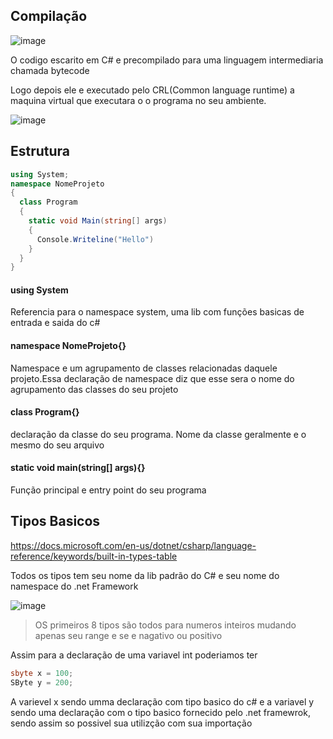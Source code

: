 ## Compilação

![image](https://user-images.githubusercontent.com/89313841/223324453-e215cbe7-bffe-4361-8e46-f4616524ceb6.png)

O codigo escarito em C# e precompilado para uma linguagem intermediaria chamada bytecode

Logo depois ele e executado pelo CRL(Common language runtime) a maquina virtual que executara o o programa no seu ambiente.

![image](https://user-images.githubusercontent.com/89313841/223324829-16ca3372-0401-4cd5-9fcc-c7ac68a1f51e.png)

## Estrutura

~~~CS
using System;
namespace NomeProjeto
{
  class Program
  {
    static void Main(string[] args)
    {
      Console.Writeline("Hello")
    }
  }
}
~~~

#### using System

Referencia para o namespace system, uma lib com funções basicas de entrada e saida do c#

#### namespace NomeProjeto{}

Namespace e um agrupamento de classes relacionadas daquele projeto.Essa declaração de namespace diz que esse sera o nome do agrupamento das classes do seu projeto

#### class Program{}

declaração da classe do seu programa. Nome da classe geralmente e o mesmo do seu arquivo

#### static void main(string[] args){}

Função principal e entry point do seu programa

## Tipos Basicos

https://docs.microsoft.com/en-us/dotnet/csharp/language-reference/keywords/built-in-types-table

Todos os tipos tem seu nome da lib padrão do C# e seu nome do namespace do .net Framework

![image](https://user-images.githubusercontent.com/89313841/223333146-8f47f39b-5c4e-49cd-baab-309c70b38b09.png)
>OS primeiros 8 tipos são todos para numeros inteiros mudando apenas seu range e se e nagativo ou positivo

Assim para a declaração de uma variavel int poderiamos ter

~~~cs
sbyte x = 100;
SByte y = 200;
~~~

A varievel x sendo umma declaração com tipo basico do c# e a variavel y sendo uma declaração com o tipo basico fornecido pelo .net framewrok, sendo assim so possivel sua utilizção com sua importação
